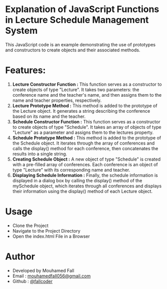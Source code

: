# Explanation of JavaScript Functions in Lecture Schedule Management System
This JavaScript code is an example demonstrating the use of prototypes and constructors to create objects and their associated methods. 

# Features:
1. **Lecture Constructor Function :**
This function serves as a constructor to create objects of type "Lecture". It takes two parameters: the conference name and the teacher's name, and then assigns them to the name and teacher properties, respectively.
2. **Lecture Prototype Method :**
This method is added to the prototype of the Lecture object. It generates a string describing the conference based on its name and the teacher.
3. **Schedule Constructor Function :**
This function serves as a constructor to create objects of type "Schedule". It takes an array of objects of type "Lecture" as a parameter and assigns them to the lectures property.
4. **Schedule Prototype Method :**
This method is added to the prototype of the Schedule object. It iterates through the array of conferences and calls the display() method for each conference, then concatenates the results into a single string.
5. **Creating Schedule Object :**
A new object of type "Schedule" is created with a pre-filled array of conferences. Each conference is an object of type "Lecture" with its corresponding name and teacher.
6. **Displaying Schedule Information :**
Finally, the schedule information is displayed in a dialog box by calling the display() method of the mySchedule object, which iterates through all conferences and displays their information using the display() method of each Lecture object.

# Usage
* Clone the Project
* Navigate to the Project Directory
* Open the index.html File in a Browser

# Author
* Developed by Mouhamed Fall
* Email : mouhamedfall056@gmail.com
* Github : [@fallcoder](https://github.com/fallcoder)

